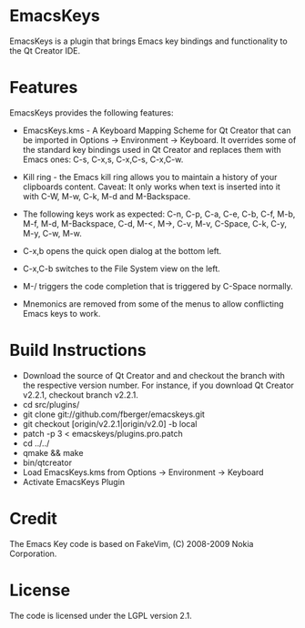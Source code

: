EmacsKeys
=========

EmacsKeys is a plugin that brings Emacs key bindings and functionality to the
Qt Creator IDE.

Features
========

EmacsKeys provides the following features:

* EmacsKeys.kms - A Keyboard Mapping Scheme for Qt Creator that can be
imported in Options -> Environment -> Keyboard. It overrides some of the
standard key bindings used in Qt Creator and replaces them with Emacs
ones: C-s, C-x,s, C-x,C-s, C-x,C-w.

* Kill ring - the Emacs kill ring allows you to maintain a history of your
clipboards content. Caveat: It only works when text is inserted into it with
C-W, M-w, C-k, M-d and M-Backspace.

* The following keys work as expected: C-n, C-p, C-a, C-e, C-b, C-f, M-b, M-f,
  M-d, M-Backspace, C-d, M-<, M->, C-v, M-v, C-Space, C-k, C-y, M-y, C-w, M-w.

* C-x,b opens the quick open dialog at the bottom left.

* C-x,C-b switches to the File System view on the left.

* M-/ triggers the code completion that is triggered by C-Space normally.

* Mnemonics are removed from some of the menus to allow conflicting Emacs keys
  to work.

Build Instructions
==================

* Download the source of Qt Creator and and checkout the branch with the respective version number. For instance, if you download Qt Creator v2.2.1, checkout branch v2.2.1.
* cd src/plugins/
* git clone git://github.com/fberger/emacskeys.git
* git checkout [origin/v2.2.1|origin/v2.0] -b local
* patch -p 3 < emacskeys/plugins.pro.patch
* cd ../../
* qmake && make
* bin/qtcreator
* Load EmacsKeys.kms from Options -> Environment -> Keyboard
* Activate EmacsKeys Plugin

Credit
======

The Emacs Key code is based on FakeVim, (C) 2008-2009 Nokia Corporation.

License
=======

The code is licensed under the LGPL version 2.1.

